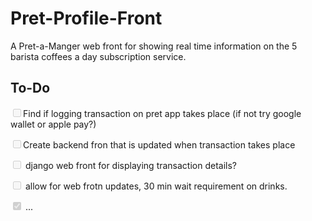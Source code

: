 # Pret-Profile-Front
A Pret-a-Manger web front for showing real time information on the 5 barista coffees a day subscription service. 


To-Do
---
<input type="checkbox" disabled/>Find if logging transaction on pret app takes place (if not try google wallet or apple pay?)

<input type="checkbox" disabled/>Create backend fron that is updated when transaction takes place

<input type="checkbox" disabled/> django web front for displaying transaction details?

<input type="checkbox" disabled/> allow for web frotn updates, 30 min wait requirement on drinks.

<input type="checkbox" disabled checked/> ...